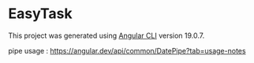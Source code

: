 # EasyTask

This project was generated using [Angular CLI](https://github.com/angular/angular-cli) version 19.0.7.

pipe usage : https://angular.dev/api/common/DatePipe?tab=usage-notes



